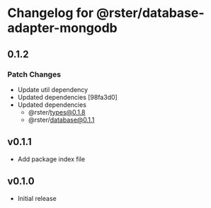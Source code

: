 # Changelog for @rster/database-adapter-mongodb

## 0.1.2

### Patch Changes

- Update util dependency
- Updated dependencies [98fa3d0]
- Updated dependencies
  - @rster/types@0.1.8
  - @rster/database@0.1.1

## v0.1.1

- Add package index file

## v0.1.0

- Initial release
